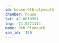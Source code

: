```yaml
---
id: house-9th-plymouth
chamber: house
lat: 42.0810391
lng: -71.0371114
name: 9th Plymouth
van_id: '120'
---
```

